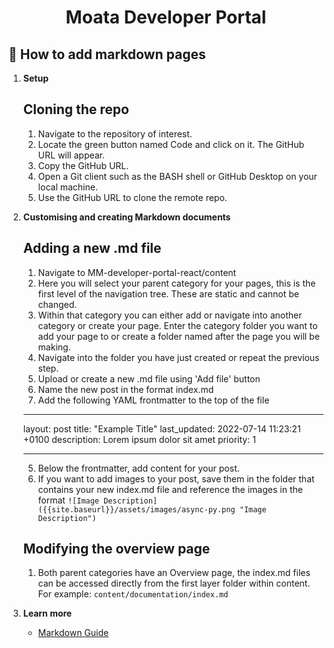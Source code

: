 <h1 align="center">
  Moata Developer Portal
</h1>

## 🚀 How to add markdown pages

1. **Setup**

   ## Cloning the repo

   1. Navigate to the repository of interest.
   2. Locate the green button named Code and click on it. The GitHub URL will appear.
   3. Copy the GitHub URL.
   4. Open a Git client such as the BASH shell or GitHub Desktop on your local machine.
   5. Use the GitHub URL to clone the remote repo.

2. **Customising and creating Markdown documents**

   ## Adding a new .md file

   1. Navigate to MM-developer-portal-react/content
   2. Here you will select your parent category for your pages, this is the first level of the navigation tree. These are static and cannot be changed.
   3. Within that category you can either add or navigate into another category or create your page. Enter the category folder you want to add your page to or create a folder named after the page you will be making.
   4. Navigate into the folder you have just created or repeat the previous step.
   5. Upload or create a new .md file using 'Add file' button
   6. Name the new post in the format index.md
   7. Add the following YAML frontmatter to the top of the file

   ***

   layout: post
   title: "Example Title"
   last_updated: 2022-07-14 11:23:21 +0100
   description: Lorem ipsum dolor sit amet
   priority: 1

   ***

   5. Below the frontmatter, add content for your post.
   6. If you want to add images to your post, save them in the folder that contains your new index.md file and reference the images in the format
      `![Image Description]({{site.baseurl}}/assets/images/async-py.png "Image Description")`

   ## Modifying the overview page

   1. Both parent categories have an Overview page, the index.md files can be accessed directly from the first layer folder within content. For example: `content/documentation/index.md`

3. **Learn more**

   - [Markdown Guide](https://www.markdownguide.org/basic-syntax/)
